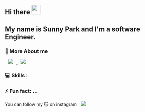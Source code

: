 ## Hi there <img src="https://raw.githubusercontent.com/MartinHeinz/MartinHeinz/master/wave.gif" width="30px">

## My name is Sunny Park and I'm a software Engineer.

### :pushpin: More About me 
<a href="https://parks38.githu.io">
    <img 
        src="http://img.shields.io/badge/-Tech%20Blog-655ced?style=flat&logo=github&link=https://alpox.kr"
        style="height : auto; margin-left : 10px; margin-right : 10px;"/>
</a>
<a href = "">
    <img 
        src="https://img.shields.io/badge/LinkedIn-0077B5?style=for-the-badge&logo=linkedin&logoColor=white"
        style="height : auto; margin-left : 10px; margin-right : 10px;"/>
</a>

### :computer: Skills :



### ⚡ Fun fact: ...
You can follow my :cat: on instagram
<a href="https://instagram.com/roii_meow">
    <img 
        src="http://img.shields.io/badge/-Instagram-black?style=flat&logo=Instagram&link=https://instagram.com/alpox.dev/"
        style="height : auto; margin-left : 10px; margin-right : 10px;"/>
</a>


<!--
**parks38/parks38** is a ✨ _special_ ✨ repository because its `README.md` (this file) appears on your GitHub profile.

Here are some ideas to get you started:

- 🔭 I’m currently working on ...
- 🌱 I’m currently learning ...
- 👯 I’m looking to collaborate on ...
- 🤔 I’m looking for help with ...
- 💬 Ask me about ...
- 📫 How to reach me: ...
- 😄 Pronouns: ...
- ⚡ Fun fact: ...
-->
